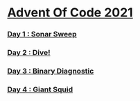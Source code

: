 # [Advent Of Code 2021](https://adventofcode.com)

### [Day 1 : Sonar Sweep](https://github.com/damisv/adventofcode2021/tree/main/src/day_1)
### [Day 2 : Dive!](https://github.com/damisv/adventofcode2021/tree/main/src/day_2)

### [Day 3 : Binary Diagnostic](https://github.com/damisv/adventofcode2021/tree/main/src/day_3)

### [Day 4 : Giant Squid](https://github.com/damisv/adventofcode2021/tree/main/src/day_4)